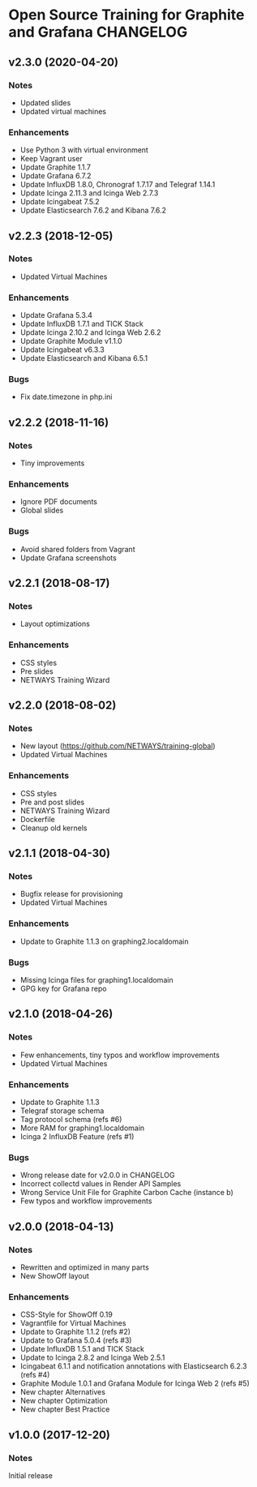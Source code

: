 # Open Source Training for Graphite and Grafana CHANGELOG


## v2.3.0 (2020-04-20)

### Notes

* Updated slides
* Updated virtual machines

### Enhancements

* Use Python 3 with virtual environment
* Keep Vagrant user
* Update Graphite 1.1.7
* Update Grafana 6.7.2
* Update InfluxDB 1.8.0, Chronograf 1.7.17 and Telegraf 1.14.1
* Update Icinga 2.11.3 and Icinga Web 2.7.3
* Update Icingabeat 7.5.2
* Update Elasticsearch 7.6.2 and Kibana 7.6.2

## v2.2.3 (2018-12-05)

### Notes

* Updated Virtual Machines

### Enhancements

* Update Grafana 5.3.4
* Update InfluxDB 1.7.1 and TICK Stack
* Update Icinga 2.10.2 and Icinga Web 2.6.2
* Update Graphite Module v1.1.0
* Update Icingabeat v6.3.3
* Update Elasticsearch and Kibana 6.5.1

### Bugs

* Fix date.timezone in php.ini

## v2.2.2 (2018-11-16)

### Notes

* Tiny improvements

### Enhancements

* Ignore PDF documents
* Global slides 

### Bugs

* Avoid shared folders from Vagrant
* Update Grafana screenshots

## v2.2.1 (2018-08-17)

### Notes

* Layout optimizations

### Enhancements

* CSS styles
* Pre slides
* NETWAYS Training Wizard

## v2.2.0 (2018-08-02)

### Notes

* New layout (https://github.com/NETWAYS/training-global)
* Updated Virtual Machines

### Enhancements

* CSS styles
* Pre and post slides
* NETWAYS Training Wizard
* Dockerfile
* Cleanup old kernels

## v2.1.1 (2018-04-30)

### Notes

* Bugfix release for provisioning
* Updated Virtual Machines

### Enhancements

* Update to Graphite 1.1.3 on graphing2.localdomain

### Bugs

* Missing Icinga files for graphing1.localdomain
* GPG key for Grafana repo

## v2.1.0 (2018-04-26)

### Notes

* Few enhancements, tiny typos and workflow improvements
* Updated Virtual Machines

### Enhancements

* Update to Graphite 1.1.3
* Telegraf storage schema
* Tag protocol schema (refs #6)
* More RAM for graphing1.localdomain
* Icinga 2 InfluxDB Feature (refs #1)

### Bugs

* Wrong release date for v2.0.0 in CHANGELOG
* Incorrect collectd values in Render API Samples
* Wrong Service Unit File for Graphite Carbon Cache (instance b)
* Few typos and workflow improvements 

## v2.0.0 (2018-04-13)

### Notes

* Rewritten and optimized in many parts
* New ShowOff layout

### Enhancements

* CSS-Style for ShowOff 0.19
* Vagrantfile for Virtual Machines
* Update to Graphite 1.1.2 (refs #2)
* Update to Grafana 5.0.4 (refs #3)
* Update InfluxDB 1.5.1 and TICK Stack
* Update to Icinga 2.8.2 and Icinga Web 2.5.1
* Icingabeat 6.1.1 and notification annotations with Elasticsearch 6.2.3 (refs #4)
* Graphite Module 1.0.1 and Grafana Module for Icinga Web 2 (refs #5)
* New chapter Alternatives
* New chapter Optimization
* New chapter Best Practice

## v1.0.0 (2017-12-20)

### Notes

Initial release
